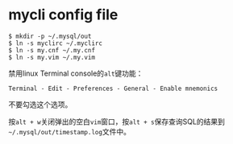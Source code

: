 # mycli config file

    $ mkdir -p ~/.mysql/out
    $ ln -s myclirc ~/.myclirc
    $ ln -s my.cnf ~/.my.cnf
    $ ln -s my.vim ~/.my.vim

禁用linux Terminal console的`alt`键功能：

    Terminal - Edit - Preferences - General - Enable mnemonics

不要勾选这个选项。

按`alt + w`关闭弹出的空白`vim`窗口，按`alt + s`保存查询SQL的结果到`~/.mysql/out/timestamp.log`文件中。
